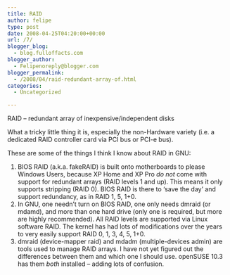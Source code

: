 ```yaml
---
title: RAID
author: felipe
type: post
date: 2008-04-25T04:20:00+00:00
url: /7/
blogger_blog:
  - blog.fulloffacts.com
blogger_author:
  - Felipenoreply@blogger.com
blogger_permalink:
  - /2008/04/raid-redundant-array-of.html
categories:
  - Uncategorized

---
```

RAID &#8211; redundant array of inexpensive/independent disks

What a tricky little thing it is, especially the non-Hardware variety (i.e. a dedicated RAID controller card via PCI bus or PCI-e bus).

These are some of the things I think I know about RAID in GNU:

  1. BIOS RAID (a.k.a. fakeRAID) is built onto motherboards to please Windows Users, because XP Home and XP Pro <span style="font-style: italic;">do not</span> come with support for redundant arrays (RAID levels 1 and up). This means it only supports stripping (RAID 0). BIOS RAID is there to &#8216;save the day&#8217; and support redundancy, as in RAID 1, 5, 1+0.
  2. In GNU, one needn&#8217;t turn on BIOS RAID, one only needs dmraid (or mdamd), and more than one hard drive (only one is required, but more are highly recommended). All RAID levels are supported via Linux software RAID. The kernel has had lots of modifications over the years to very easily support RAID 0, 1, 3, 4, 5, 1+0.
  3. dmraid (device-mapper raid) and mdadm (multiple-devices admin) are tools used to manage RAID arrays. I have not yet figured out the differences between them and which one I should use. openSUSE 10.3 has them <span style="font-style: italic;">both</span> installed &#8211; adding lots of confusion.